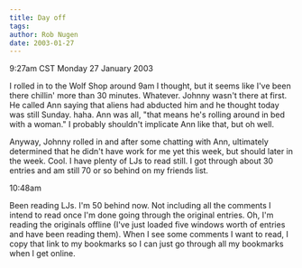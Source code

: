 ```yaml
---
title: Day off
tags: 
author: Rob Nugen
date: 2003-01-27
---
```


<p class=date>9:27am CST Monday 27 January 2003</p>

<p>I rolled in to the Wolf Shop around 9am I thought, but it seems
like I've been there chillin' more than 30 minutes.  Whatever.  Johnny
wasn't there at first.  He called Ann saying that aliens had abducted
him and he thought today was still Sunday.  haha.  Ann was all, "that
means he's rolling around in bed with a woman."  I probably shouldn't
implicate Ann like that, but oh well.</p>

<p>Anyway, Johnny rolled in and after some chatting with Ann,
ultimately determined that he didn't have work for me yet this week,
but should later in the week.  Cool.  I have plenty of LJs to read
still.  I got through about 30 entries and am still 70 or so behind on
my friends list.</p>

<p class=date>10:48am</p>

<p>Been reading LJs.  I'm 50 behind now.  Not including all the
comments I intend to read once I'm done going through the original
entries.  Oh, I'm reading the originals offline (I've just loaded five
windows worth of entries and have been reading them).  When I see some
comments I want to read, I copy that link to my bookmarks so I can
just go through all my bookmarks when I get online.</p>
